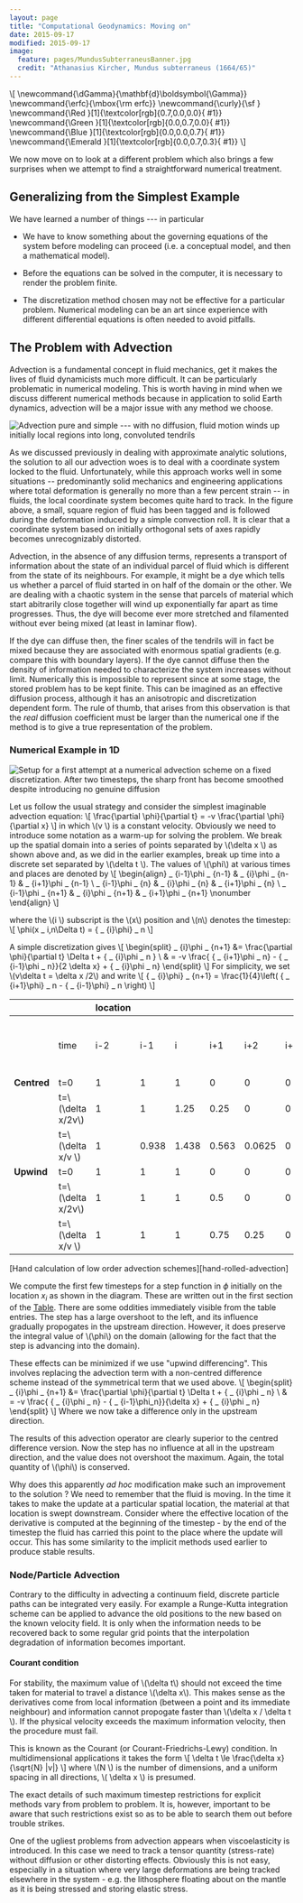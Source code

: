 ```yaml
---
layout: page
title: "Computational Geodynamics: Moving on"
date: 2015-09-17
modified: 2015-09-17
image:
  feature: pages/MundusSubterraneusBanner.jpg
  credit: "Athanasius Kircher, Mundus subterraneus (1664/65)"
---
```



\\[
\newcommand{\dGamma}{\mathbf{d}\boldsymbol{\Gamma}}
\newcommand{\erfc}{\mbox{\rm erfc}}
\newcommand{\curly}{\sf }
\newcommand{\Red     }[1]{\textcolor[rgb]{0.7,0.0,0.0}{ #1}}
\newcommand{\Green   }[1]{\textcolor[rgb]{0.0,0.7,0.0}{ #1}}
\newcommand{\Blue    }[1]{\textcolor[rgb]{0.0,0.0,0.7}{ #1}}
\newcommand{\Emerald }[1]{\textcolor[rgb]{0.0,0.7,0.3}{ #1}}
\\]

We now move on to look at a different problem which also brings a few surprises when we attempt to find a straightforward numerical treatment.

## Generalizing from the Simplest Example

We have learned a number of things --- in particular

 - We have to know something about the governing equations of the system before modeling can proceed (i.e. a conceptual model, and then a mathematical model).

 - Before the equations can be solved in the computer, it is necessary to render the problem finite.

 - The discretization method chosen may not be effective for a particular problem. Numerical modeling can be an art since experience with different differential equations is often needed to avoid pitfalls.


## The Problem with Advection

Advection is a fundamental concept in fluid mechanics, get it makes the lives of fluid dynamicists much more difficult. It can be particularly problematic in numerical modeling. This is worth having in mind when we discuss different numerical methods because in application to solid Earth dynamics, advection will be a major issue with any method we choose.

![Advection pure and simple --- with no diffusion, fluid motion winds up initially local regions into long, convoluted tendrils][advection]

[advection]: ../Diagrams/advect_mix1.png

As we discussed previously in dealing with approximate analytic solutions, the solution to all our advection woes is to deal with a coordinate system locked to the fluid. Unfortunately, while this approach works well in some situations -- predominantly solid mechanics and engineering applications where total deformation is generally no more than a few percent strain -- in fluids, the local coordinate system becomes quite hard to track. In the figure above, a small, square region of fluid has been tagged and is followed during the deformation induced by a simple convection roll. It is clear that a coordinate system based on initially orthogonal sets of axes rapidly becomes unrecognizably distorted.

Advection, in the absence of any diffusion terms, represents a transport of information about the state of an individual parcel of fluid which is different from the state of its neighbours. For example, it might be a dye which tells us whether a parcel of fluid started in on half of the domain or the other. We are dealing with a chaotic system in the sense that parcels of material which start abitrarily close together will wind up exponentially far apart as time progresses. Thus, the dye will become ever more stretched and filamented without ever being mixed (at least in laminar flow).

If the dye can diffuse then, the finer scales of the tendrils will in fact be mixed because they are associated with enormous spatial gradients (e.g. compare this with boundary layers). If the dye cannot diffuse then the density of information needed to characterize the system increases without limit. Numerically this is impossible to represent since at some stage, the stored problem has to be kept finite.  This can be imagined as an effective diffusion process, although it has an anisotropic and discretization dependent form.  The rule of thumb, that arises from this observation is that the _real_ diffusion coefficient must be larger than the numerical one if the method is to give a true representation of the problem.

### Numerical Example in 1D

![Setup for a first attempt at a numerical advection scheme on a fixed discretization. After two timesteps, the sharp front has become smoothed despite introducing no genuine diffusion][advection2]

[advection2]: ../Diagrams/eul_adv1.png


Let us follow the usual strategy and consider the simplest imaginable advection equation:
\\[
    \frac{\partial \phi}{\partial t} = -v \frac{\partial \phi}{\partial x}
\\]
in which \\(v \\) is a constant velocity. Obviously we need to introduce some notation as a warm-up for solving the problem. We break up the spatial domain into a series of points separated by \\(\delta x \\) as shown above and, as we did in the earlier examples, break up time into a discrete set separated by \\(\delta t \\).
The values of \\(\phi\\) at various times and places are denoted by
\\[
\begin{align}
 _ {i-1}\phi _ {n-1} & _ {i}\phi _ {n-1} & _ {i+1}\phi _ {n-1} \\
 _ {i-1}\phi _ {n}   & _ {i}\phi _ {n}   & _ {i+1}\phi _ {n}   \\
 _ {i-1}\phi _ {n+1} & _ {i}\phi _ {n+1} &  _ {i+1}\phi _ {n+1}  \nonumber
\end{align}
\\]

where the \\(i \\) subscript is the \\(x\\) position and \\(n\\) denotes the timestep:
\\[
    \phi(x _ i,n\Delta t) = { _ {i}\phi} _ n
\\]

A simple discretization gives
\\[
    \begin{split}
    _ {i}\phi _ {n+1} &= \frac{\partial \phi}{\partial t} \Delta t + { _ {i}\phi _ n } \\
                & = -v \frac{ { _ {i+1}\phi _ n} - { _ {i-1}\phi _ n}}{2 \delta x} + { _ {i}\phi _ n}
    \end{split}
\\]
For simplicity, we set \\(v\delta t = \delta x /2\\) and write
\\[
    { _ {i}\phi} _ {n+1} = \frac{1}{4}\left(  { _ {i+1}\phi} _ n - { _ {i-1}\phi} _ n \right)
\\]

|  | |  location | | | | | | |
| -- | -- | -- | -- | -- | -- | -- | -- | -- |
|            |  time  | i-2 | i-1 | i | i+1 | i+2 | i+3 | \\( \int \phi dx \\) |
|**Centred** | t=0                 | 1 | 1      | 1     | 0     | 0      | 0     | 3   |
|            | t=\\(\delta x/2v\\) | 1 | 1      | 1.25  | 0.25  | 0      | 0     | 3.5 |
|            | t=\\(\delta x/v \\) | 1 | 0.938  | 1.438 | 0.563 | 0.0625 | 0     | 4.0 |
| **Upwind** | t=0                 | 1 | 1      | 1     | 0     | 0      | 0     | 3   |
|            | t=\\(\delta x/2v\\) | 1 | 1      | 1     | 0.5   | 0      | 0     | 3.5 |
|            | t=\\(\delta x/v \\) | 1 | 1      | 1     | 0.75  | 0.25   | 0     | 4.0 |
[Hand calculation of low order advection schemes][hand-rolled-advection]


We compute the first few timesteps for a step function in $\phi$ initially on the location $x_i$ as shown in the diagram. These are written out in the first section of the [Table](#hand-rolled-advection). There are some oddities immediately visible from the table entries. The step has a large overshoot to the left, and its influence gradually propogates in the upstream direction. However, it does preserve the integral value of \\(\phi\\) on the domain (allowing for the fact that the step is advancing into the domain).

These effects can be minimized if we use "upwind differencing". This involves replacing the advection term with a non-centred difference scheme instead of the symmetrical term that we used above.
\\[
\begin{split}
_ {i}\phi _ {n+1} &= \frac{\partial \phi}{\partial t} \Delta t + { _  {i}\phi _ n} \\
            & = -v \frac{ { _ {i}\phi _ n} - { _ {i-1}\phi_n}}{\delta x} + { _ {i}\phi _ n}
\end{split}
\\]
Where we now take a difference only in the upstream direction.

The results of this advection operator are clearly superior to the centred difference version. Now the step has no influence at all in the upstream direction, and the value does not overshoot the maximum. Again, the total quantity of \\(\phi\\) is conserved.

Why does this apparently _ad hoc_ modification make such an improvement to the solution ?  We need to remember that the fluid is moving. In the time it takes to make the update at a particular spatial location, the material at that location is swept downstream. Consider where the effective location of the derivative is computed at the beginning of the timestep - by the end of the timestep the fluid has carried this point to the place where the update will occur.  This has some similarity to the implicit methods used earlier to produce stable results.

### Node/Particle Advection

Contrary to the difficulty in advecting a continuum field, discrete particle paths can be integrated very easily. For example a Runge-Kutta integration scheme can be applied to advance the old positions to the new based on the known velocity field. It is only when the information needs to be recovered back to some regular grid points that the interpolation degradation of information becomes important.

#### Courant condition

For stability, the maximum value of \\(\delta t\\) should not exceed the time taken for material to travel a distance \\(\delta x\\). This makes sense as the derivatives come from local information (between a point and its immediate neighbour) and information cannot propogate faster than \\(\delta x / \delta t \\). If the physical velocity exceeds the maximum information velocity, then the procedure must fail.

This is known as the Courant (or Courant-Friedrichs-Lewy) condition. In multidimensional applications it takes the form
\\[
    \delta t \le \frac{\delta x}{\sqrt{N} |v|}
\\]
where \\(N \\) is the number of dimensions, and a uniform spacing in all directions, \\( \delta x \\) is presumed.

The exact details of such maximum timestep restrictions for explicit methods vary from problem to problem. It is, however, important to be aware that such restrictions exist so as to be able to search them out before trouble strikes.

One of the ugliest problems from advection appears when viscoelasticity is introduced. In this case we need to track a tensor quantity (stress-rate) without diffusion or other distorting effects.  Obviously this is not easy, especially in a situation where very large deformations are being tracked elsewhere in the system - e.g. the lithosphere floating about on the mantle as it is being stressed and storing elastic stress.
